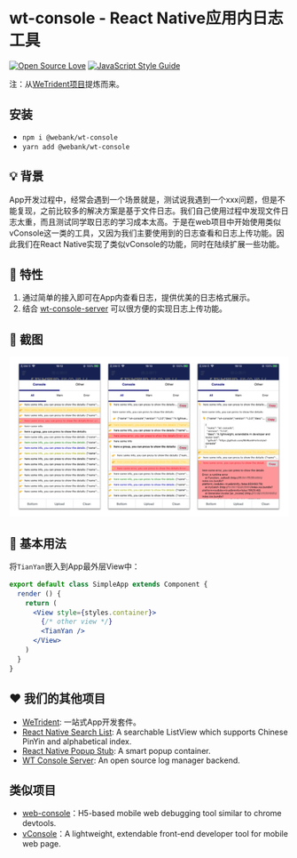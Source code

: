 # wt-console - React Native应用内日志工具

[![Open Source Love](https://img.shields.io/badge/License-Apache%202.0-brightgreen.svg)](https://shields.io/)
[![JavaScript Style Guide](https://img.shields.io/badge/code_style-standard-brightgreen.svg)](https://standardjs.com)


注：从[WeTrident项目](https://gitee.com/WeBank/WeTrident)提炼而来。

## 安装

- `npm i @webank/wt-console`
- `yarn add @webank/wt-console`

## 💡 背景

App开发过程中，经常会遇到一个场景就是，测试说我遇到一个xxx问题，但是不能复现，之前比较多的解决方案是基于文件日志。我们自己使用过程中发现文件日志太重，而且测试同学取日志的学习成本太高。于是在web项目中开始使用类似vConsole这一类的工具，又因为我们主要使用到的日志查看和日志上传功能。因此我们在React Native实现了类似vConsole的功能，同时在陆续扩展一些功能。

## 🌱 特性

1. 通过简单的接入即可在App内查看日志，提供优美的日志格式展示。
2. 结合 [wt-console-server](https://gitee.com/UnPourTous/wt-console-server) 可以很方便的实现日志上传功能。

## 📱 截图

![](./images/screenshot.png)

## 📗 基本用法

将`TianYan`嵌入到App最外层View中：

``` jsx
export default class SimpleApp extends Component {
  render () {
    return (
      <View style={styles.container}>
        {/* other view */}
        <TianYan />
      </View>
    )
  }
}
```

## ❤️ 我们的其他项目

- [WeTrident](https://github.com/WeBankFinTech/WeTrident): 一站式App开发套件。
- [React Native Search List](https://github.com/UnPourTous/react-native-search-list): A searchable ListView which supports Chinese PinYin and alphabetical index.
- [React Native Popup Stub](https://github.com/UnPourTous/react-native-popup-stub): A smart popup container.
- [WT Console Server](https://github.com/UnPourTous/wt-console-server): An open source log manager backend.

## 类似项目

- [web-console](https://github.com/whinc/web-console)：H5-based mobile web debugging tool similar to chrome devtools.
- [vConsole](https://github.com/Tencent/vConsole)：A lightweight, extendable front-end developer tool for mobile web page.



